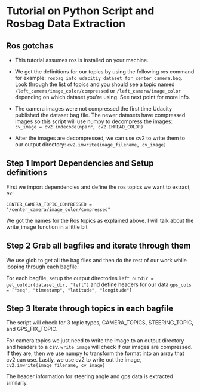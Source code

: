 # Tutorial on Python Script and Rosbag Data Extraction

## Ros gotchas

* This tutorial assumes ros is installed on your machine.

* We get the definitions for our topics by using the following ros command for example: `rosbag info udacitiy_dataset_for_center_camera.bag`. Look through the list of topics and you should see a topic named `/left_camera/image_color/compressed` or `/left_camera/image_color` depending on which dataset you're using. See next point for more info.

* The camera images were not compressed the first time Udacity published the dataset.bag file. The newer datasets have compressed images so this script will use numpy to decompress the images: `cv_image = cv2.imdecode(nparr, cv2.IMREAD_COLOR)`

* After the images are decompressed, we can use cv2 to write them to our output directory: `cv2.imwrite(image_filename, cv_image)`


## Step 1 Import Dependencies and Setup definitions

First we import dependencies and define the ros topics we want to extract, ex: 

`CENTER_CAMERA_TOPIC_COMPRESSED = "/center_camera/image_color/compressed"`

 We got the names for the Ros topics as explained above. I will talk about the write_image function in a little bit

## Step 2 Grab all bagfiles and iterate through them

We use glob to get all the bag files and then do the rest of our work while looping through each bagfile:

For each bagfile, setup the output directories 
`left_outdir = get_outdir(dataset_dir, "left")` and define headers for our data 
`gps_cols = ["seq", "timestamp", "latitude", "longitude"]`

## Step 3 Iterate through topics in each bagfile

The script will check for 3 topic types, CAMERA_TOPICS, STEERING_TOPIC, and GPS_FIX_TOPIC. 

For camera topics we just need to write the image to an output directory and headers to a csv. `write_image` will check if our images are compressed. If they are, then we use numpy to transform the format into an array that cv2 can use. Lastly, we use cv2 to write out the image, `cv2.imwrite(image_filename, cv_image)`

The header information for steering angle and gps data is extracted similarly.